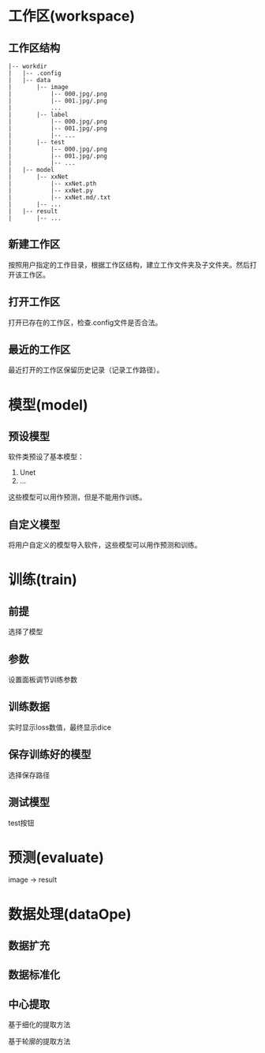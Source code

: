 # 工作区(workspace)

## 工作区结构

```
|-- workdir
|   |-- .config
|   |-- data
|       |-- image
|           |-- 000.jpg/.png
|           |-- 001.jpg/.png
|           ...
|       |-- label
|           |-- 000.jpg/.png
|           |-- 001.jpg/.png
|           |-- ...
|       |-- test
|           |-- 000.jpg/.png
|           |-- 001.jpg/.png
|           |-- ...
|   |-- model
|       |-- xxNet
|           |-- xxNet.pth
|           |-- xxNet.py
|           |-- xxNet.md/.txt
|       |-- ...
|   |-- result
|       |-- ...
```

## 新建工作区
按照用户指定的工作目录，根据工作区结构，建立工作文件夹及子文件夹。然后打开该工作区。

## 打开工作区
打开已存在的工作区，检查.config文件是否合法。

## 最近的工作区
最近打开的工作区保留历史记录（记录工作路径）。

# 模型(model)
## 预设模型
软件类预设了基本模型：

1. Unet
2. ...

这些模型可以用作预测，但是不能用作训练。

## 自定义模型
将用户自定义的模型导入软件，这些模型可以用作预测和训练。

# 训练(train)
## 前提
选择了模型

## 参数
设置面板调节训练参数

## 训练数据
实时显示loss数值，最终显示dice

## 保存训练好的模型
选择保存路径

## 测试模型
test按钮

# 预测(evaluate)
image -> result

# 数据处理(dataOpe)
## 数据扩充

## 数据标准化

## 中心提取
基于细化的提取方法

基于轮廓的提取方法


